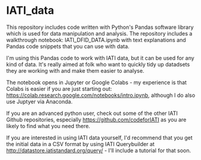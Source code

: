 # IATI_data
This repository includes code written with Python's Pandas software library which is used for data manipulation and analysis. The repository includes a walkthrough notebook: IATI_DFID_DATA.ipynb with text explanations and Pandas code snippets that you can use with data.

I'm using this Pandas code to work with IATI data, but it can be used for any kind of data. It's really aimed at folk who want to quickly tidy up datadsets they are working with and make them easier to analyse. 

The notebook opens in Jupyter or Google Colabs - my experience is that Colabs is easier if you are just starting out: https://colab.research.google.com/notebooks/intro.ipynb, although I do also use Juptyer via Anaconda.

If you are an advanced python user, check out some of the other IATI Github repositories, especially https://github.com/codeforIATI as you are likely to find what you need there.

If you are interested in using IATI data yourself, I'd recommend that you get the initial data in a CSV format by using IATI Querybuilder at http://datastore.iatistandard.org/query/ - I'll include a tutorial for that soon.
